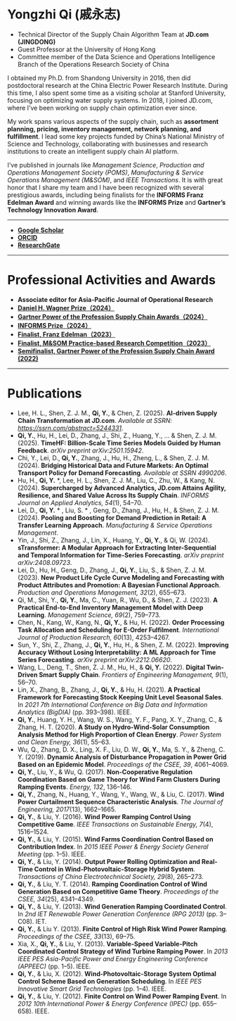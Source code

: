 # Yongzhi Qi (戚永志)
- Technical Director of the Supply Chain Algorithm Team at **JD.com (JINGDONG)** 
- Guest Professor at the University of Hong Kong
- Committee member of the Data Science and Operations Intelligence Branch of the Operations Research Society of China

I obtained my Ph.D. from Shandong University in 2016, then did postdoctoral research at the China Electric Power Research Institute. During this time, I also spent some time as a visiting scholar at Stanford University, focusing on optimizing water supply systems. In 2018, I joined JD.com, where I’ve been working on supply chain optimization ever since.

My work spans various aspects of the supply chain, such as **assortment planning, pricing, inventory management, network planning, and fulfillment**. I lead some key projects funded by China’s National Ministry of Science and Technology, collaborating with businesses and research institutions to create an intelligent supply chain AI platform.

I’ve published in journals like *Management Science*, *Production and Operations Management Society (POMS)*, *Manufacturing & Service Operations Management (M&SOM)*, and *IEEE Transactions*. It is with great honor that I share my team and I have been recognized with several prestigious awards, including being finalists for the **INFORMS Franz Edelman Award** and winning awards like the **INFORMS Prize** and **Gartner’s Technology Innovation Award**.

---

* [**Google Scholar** ](https://scholar.google.com/citations?user=0TXdnnoAAAAJ&hl=zh-TW)
* [**ORCID** ](https://orcid.org/0009-0004-1434-379X)
* [**ResearchGate** ](https://www.researchgate.net/profile/Yongzhi-Qi-2)

---
# Professional Activities and Awards
* **Associate editor for Asia-Pacific Journal of Operational Research**
* [**Daniel H. Wagner Prize（2024）** ](https://www.informs.org/Recognizing-Excellence/INFORMS-Prizes/Daniel-H.-Wagner-Prize-for-Excellence-in-the-Practice-of-Advanced-Analytics-and-Operations-Research)
* [**Gartner Power of the Profession Supply Chain Awards（2024）** ](https://www.gartner.com/en/supply-chain/research/power-of-the-profession-supply-chain-awards-2024)
* [**INFORMS Prize（2024）** ](https://www.informs.org/Recognizing-Excellence/Award-Recipients/JD.com)
* [**Finalist, Franz Edelman（2023）** ](https://www.informs.org/Recognizing-Excellence/INFORMS-Prizes/Franz-Edelman-Award/Franz-Edelman-Laureates2/Franz-Edelman-Laureates-Class-of-2023)
* [**Finalist, M&SOM Practice-based Research Competition（2023）** ](https://www.informs.org/Recognizing-Excellence/Community-Prizes/Manufacturing-and-Service-Operations-Management/M-SOM-Practice-based-Research-Competition)
* [**Semifinalist, Gartner Power of the Profession Supply Chain Award (2022)** ](https://www.gartner.com/en/supply-chain/research/power-of-the-profession-supply-chain-awards-2022)

---
# Publications

- Lee, H. L., Shen, Z. J. M., **Qi, Y.**, & Chen, Z. (2025). **AI-driven Supply Chain Transformation at JD.com**. *Available at SSRN: https://ssrn.com/abstract=5244331*.
- **Qi, Y.**, Hu, H., Lei, D., Zhang, J., Shi, Z., Huang, Y., ... & Shen, Z. J. M. (2025). **TimeHF: Billion-Scale Time Series Models Guided by Human Feedback**. *arXiv preprint arXiv:2501.15942*.
- Chi, Y., Lei, D., **Qi, Y.**, Zhang, J., Hu, H., Zheng, L., & Shen, Z. J. M. (2024). **Bridging Historical Data and Future Markets: An Optimal Transport Policy for Demand Forecasting**. *Available at SSRN 4990206*.
- Hu, H., **Qi, Y.** \*, Lee, H. L., Shen, Z. J. M., Liu, C., Zhu, W., & Kang, N. (2024). **Supercharged by Advanced Analytics, JD.com Attains Agility, Resilience, and Shared Value Across Its Supply Chain**. *INFORMS Journal on Applied Analytics, 54*(1), 54–70.
- Lei, D., **Qi, Y.** \* , Liu, S. \* , Geng, D., Zhang, J., Hu, H., & Shen, Z. J. M. (2024). **Pooling and Boosting for Demand Prediction in Retail: A Transfer Learning Approach**. *Manufacturing & Service Operations Management*.
- Yin, J., Shi, Z., Zhang, J., Lin, X., Huang, Y., **Qi, Y.**, & Qi, W. (2024). **sTransformer: A Modular Approach for Extracting Inter-Sequential and Temporal Information for Time-Series Forecasting**. *arXiv preprint arXiv:2408.09723*.
- Lei, D., Hu, H., Geng, D., Zhang, J., **Qi, Y.**, Liu, S., & Shen, Z. J. M. (2023). **New Product Life Cycle Curve Modeling and Forecasting with Product Attributes and Promotion: A Bayesian Functional Approach**. *Production and Operations Management, 32*(2), 655–673.
- Qi, M., Shi, Y., **Qi, Y.**, Ma, C., Yuan, R., Wu, D., & Shen, Z. J. (2023). **A Practical End-to-End Inventory Management Model with Deep Learning**. *Management Science, 69*(2), 759–773.
- Chen, N., Kang, W., Kang, N., **Qi, Y.**, & Hu, H. (2022). **Order Processing Task Allocation and Scheduling for E-Order Fulfilment**. *International Journal of Production Research, 60*(13), 4253–4267.
- Sun, Y., Shi, Z., Zhang, J., **Qi, Y.**, Hu, H., & Shen, Z. M. (2022). **Improving Accuracy Without Losing Interpretability: A ML Approach for Time Series Forecasting**. *arXiv preprint arXiv:2212.06620*.
- Wang, L., Deng, T., Shen, Z. J. M., Hu, H., & **Qi, Y.** (2022). **Digital Twin-Driven Smart Supply Chain**. *Frontiers of Engineering Management, 9*(1), 56–70.
- Lin, X., Zhang, B., Zhang, J., **Qi, Y.**, & Hu, H. (2021). **A Practical Framework for Forecasting Stock Keeping Unit Level Seasonal Sales**. In *2021 7th International Conference on Big Data and Information Analytics (BigDIA)* (pp. 393–398). IEEE.
- **Qi, Y.**, Huang, Y. H., Wang, W. S., Wang, Y. F., Pang, X. Y., Zhang, C., & Zhang, H. T. (2020). **A Study on Hydro-Wind-Solar Consumption Analysis Method for High Proportion of Clean Energy**. *Power System and Clean Energy, 36*(1), 55–63.
- Wu, Q., Zhang, D. X., Ling, X. F., Liu, D. W., **Qi, Y.**, Ma, S. Y., & Zheng, C. Y. (2019). **Dynamic Analysis of Disturbance Propagation in Power Grid Based on an Epidemic Model**. *Proceedings of the CSEE, 39*, 4061–4069.
- **Qi, Y.**, Liu, Y., & Wu, Q. (2017). **Non-Cooperative Regulation Coordination Based on Game Theory for Wind Farm Clusters During Ramping Events**. *Energy, 132*, 136–146.
- **Qi, Y.**, Zhang, N., Huang, Y., Wang, Y., Wang, W., & Liu, C. (2017). **Wind Power Curtailment Sequence Characteristic Analysis**. *The Journal of Engineering, 2017*(13), 1662–1665.
- **Qi, Y.**, & Liu, Y. (2016). **Wind Power Ramping Control Using Competitive Game**. *IEEE Transactions on Sustainable Energy, 7*(4), 1516–1524.
- **Qi, Y.**, & Liu, Y. (2015). **Wind Farms Coordination Control Based on Contribution Index**. In *2015 IEEE Power & Energy Society General Meeting* (pp. 1–5). IEEE.
- **Qi, Y.**, & Liu, Y. (2014). **Output Power Rolling Optimization and Real-Time Control in Wind-Photovoltaic-Storage Hybrid System**. *Transactions of China Electrotechnical Society, 29*(8), 265–273.
- **Qi, Y.**, & Liu, Y. T. (2014). **Ramping Coordination Control of Wind Generation Based on Competitive Game Theory**. *Proceedings of the CSEE, 34*(25), 4341–4349.
- **Qi, Y.**, & Liu, Y. (2013). **Wind Generation Ramping Coordinated Control**. In *2nd IET Renewable Power Generation Conference (RPG 2013)* (pp. 3–C08). IET.
- **Qi, Y.**, & Liu Y. (2013). **Finite Control of High Risk Wind Power Ramping**. *Proceedings of the CSEE, 33*(13), 69–75.
- Xia, X., **Qi, Y.**, & Liu, Y. (2013). **Variable-Speed Variable-Pitch Coordinated Control Strategy of Wind Turbine Ramping Power**. In *2013 IEEE PES Asia-Pacific Power and Energy Engineering Conference (APPEEC)* (pp. 1–5). IEEE.
- **Qi, Y.**, & Liu, X. (2012). **Wind-Photovoltaic-Storage System Optimal Control Scheme Based on Generation Scheduling**. In *IEEE PES Innovative Smart Grid Technologies* (pp. 1–4). IEEE.
- **Qi, Y.**, & Liu, Y. (2012). **Finite Control on Wind Power Ramping Event**. In *2012 10th International Power & Energy Conference (IPEC)* (pp. 655–658). IEEE.
